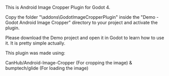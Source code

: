 This is Android Image Cropper Plugin for Godot 4.

Copy the folder  "\addons\GodotImageCropperPlugin" inside the "Demo - Godot Android Image Cropper" directory to your project and activate the plugin.

Please download the Demo project and open it in Godot to learn how to use it. It is pretty simple actually.

This plugin was made using:

CanHub/Android-Image-Cropper (For cropping the image)
& bumptech/glide (For loading the image)



